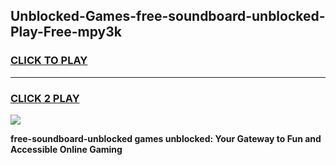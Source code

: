 
## Unblocked-Games-free-soundboard-unblocked-Play-Free-mpy3k
<h3>
<a href="https://premium76.site?title=free-soundboard-unblocked&ref=18A1">CLICK TO PLAY</a></h3>
<hr>

<h3>
<a href="https://premium76.site?title=free-soundboard-unblocked&ref=18A1">CLICK 2 PLAY</a>
  
</h3>

<a href="https://premium76.site?title=free-soundboard-unblocked&ref=18A1"><img src="https://clearcache.store/games.png"></a>


**free-soundboard-unblocked games unblocked: Your Gateway to Fun and Accessible Online Gaming**
